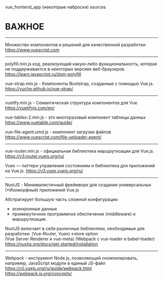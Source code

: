 vue_frontend_app  (некоторые наброски)
 sources



# ВАЖНОЕ #######################



**************************************
Множество компонентов и решений для качественной разработки:
https://www.vuescript.com



**************************************
polyfill.min.js  код, реализующий какую-либо функциональность, которая не поддерживается в некоторых версиях веб-браузеров.
https://learn.javascript.ru/dom-polyfill

vue-strap.min.js - Компоненты Bootstrap, созданные с помощью Vue.js. 
https://yuche.github.io/vue-strap/



**************************************
vuetify.min.js  - Cемантическая структура компонентов для Vue
https://vuetifyjs.com/en/

vue-tables-2.min.js - это многоразовый компонент таблицы данных
https://www.vuetable.com/guide/

vue-file-agent.umd.js - компонент загрузки файлов
https://www.vuescript.com/file-uploader-agent/



**************************************
vue-router.min.js  - официальная библиотека маршрутизации для Vue.js.
https://v3.router.vuejs.org/ru/

Vuex — паттерн управления состоянием и библиотека для приложений на Vue.js.
https://v3.vuex.vuejs.org/ru/



**************************************
NuxtJS - Минималистичный фреймворк для создания универсальных (*Изоморфный) приложений Vue.js

Абстрагирует большую часть сложной конфигурации:
 - асинхронные данные
 - промежуточное программное обеспечение (middleware) и маршрутизация.

NuxtJS включает в себя различные библиотеки, необходимые для разработки: 
(Vue-Router, Vuex)->store option  
(Vue Server Renderer и vue-meta)
(Webpack с vue-loader и babel-loader)
https://nuxtjs.org/docs/get-started/installation



**************************************
Webpack - инструмент Node.js, позволяющий скомпилировать, например, JavaScript модули в единый JS-файл
https://cli.vuejs.org/ru/guide/webpack.html
https://webpack.js.org/concepts/
